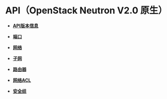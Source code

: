 # API（OpenStack Neutron V2.0 原生）<a name="vpc_open_0000"></a>

-   **[API版本信息](API版本信息.md)**  

-   **[端口](端口-1.md)**  

-   **[网络](网络.md)**  

-   **[子网](子网-2.md)**  

-   **[路由器](路由器.md)**  

-   **[网络ACL](网络ACL.md)**  

-   **[安全组](安全组-title-openstack.md)**  


